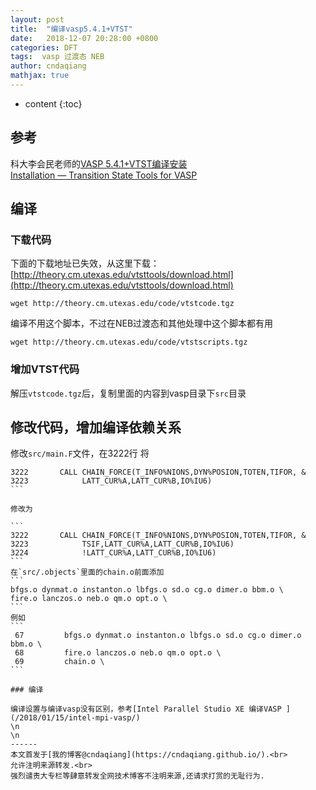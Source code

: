 ```yaml
---
layout: post
title:  "编译vasp5.4.1+VTST"
date:   2018-12-07 20:28:00 +0800
categories: DFT
tags:  vasp 过渡态 NEB
author: cndaqiang
mathjax: true
---
```

* content
{:toc}



## 参考
科大李会民老师的[VASP 5.4.1+VTST编译安装](http://hmli.ustc.edu.cn/doc/app/vasp.5.4.1-vtst.htm)
<br>[Installation — Transition State Tools for VASP](http://theory.cm.utexas.edu/vasp/installation.html)

## 编译
### 下载代码
下面的下载地址已失效，从这里下载：[http://theory.cm.utexas.edu/vtsttools/download.html](http://theory.cm.utexas.edu/vtsttools/download.html)
```
wget http://theory.cm.utexas.edu/code/vtstcode.tgz
```
编译不用这个脚本，不过在NEB过渡态和其他处理中这个脚本都有用
```
wget http://theory.cm.utexas.edu/code/vtstscripts.tgz
```
### 增加VTST代码
解压`vtstcode.tgz`后，复制里面的内容到vasp目录下`src`目录

## 修改代码，增加编译依赖关系
修改`src/main.F`文件，在3222行
将

````
3222       CALL CHAIN_FORCE(T_INFO%NIONS,DYN%POSION,TOTEN,TIFOR, &
3223            LATT_CUR%A,LATT_CUR%B,IO%IU6)
```

修改为

```
3222       CALL CHAIN_FORCE(T_INFO%NIONS,DYN%POSION,TOTEN,TIFOR, &
3223            TSIF,LATT_CUR%A,LATT_CUR%B,IO%IU6)
3224            !LATT_CUR%A,LATT_CUR%B,IO%IU6)
```
在`src/.objects`里面的chain.o前面添加
```
bfgs.o dynmat.o instanton.o lbfgs.o sd.o cg.o dimer.o bbm.o \
fire.o lanczos.o neb.o qm.o opt.o \
```
例如
```
 67         bfgs.o dynmat.o instanton.o lbfgs.o sd.o cg.o dimer.o bbm.o \
 68         fire.o lanczos.o neb.o qm.o opt.o \
 69         chain.o \
```

### 编译

编译设置与编译vasp没有区别，参考[Intel Parallel Studio XE 编译VASP ](/2018/01/15/intel-mpi-vasp/)
\n
\n
------
本文首发于[我的博客@cndaqiang](https://cndaqiang.github.io/).<br>
允许注明来源转发.<br>
强烈谴责大专栏等肆意转发全网技术博客不注明来源,还请求打赏的无耻行为.
